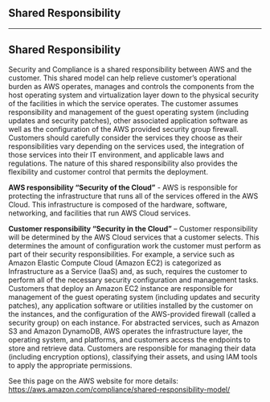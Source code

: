 ## Shared Responsibility

------

## Shared Responsibility

Security and Compliance is a shared responsibility between AWS and the customer. This shared model can help relieve customer’s operational burden as AWS operates, manages and controls the components from the host operating system and virtualization layer down to the physical security of the facilities in which the service operates. The customer assumes responsibility and management of the guest operating system (including updates and security patches), other associated application software as well as the configuration of the AWS provided security group firewall. Customers should carefully consider the services they choose as their responsibilities vary depending on the services used, the integration of those services into their IT environment, and applicable laws and regulations. The nature of this shared responsibility also provides the flexibility and customer control that permits the deployment.

**AWS responsibility “Security of the Cloud”** - AWS is responsible for protecting the infrastructure that runs all of the services offered in the AWS Cloud. This infrastructure is composed of the hardware, software, networking, and facilities that run AWS Cloud services.

**Customer responsibility “Security in the Cloud”** – Customer responsibility will be determined by the AWS Cloud services that a customer selects. This determines the amount of configuration work the customer must perform as part of their security responsibilities. For example, a service such as Amazon Elastic Compute Cloud (Amazon EC2) is categorized as Infrastructure as a Service (IaaS) and, as such, requires the customer to perform all of the necessary security configuration and management tasks. Customers that deploy an Amazon EC2 instance are responsible for management of the guest operating system (including updates and security patches), any application software or utilities installed by the customer on the instances, and the configuration of the AWS-provided firewall (called a security group) on each instance. For abstracted services, such as Amazon S3 and Amazon DynamoDB, AWS operates the infrastructure layer, the operating system, and platforms, and customers access the endpoints to store and retrieve data. Customers are responsible for managing their data (including encryption options), classifying their assets, and using IAM tools to apply the appropriate permissions.

See this page on the AWS website for more details: https://aws.amazon.com/compliance/shared-responsibility-model/
